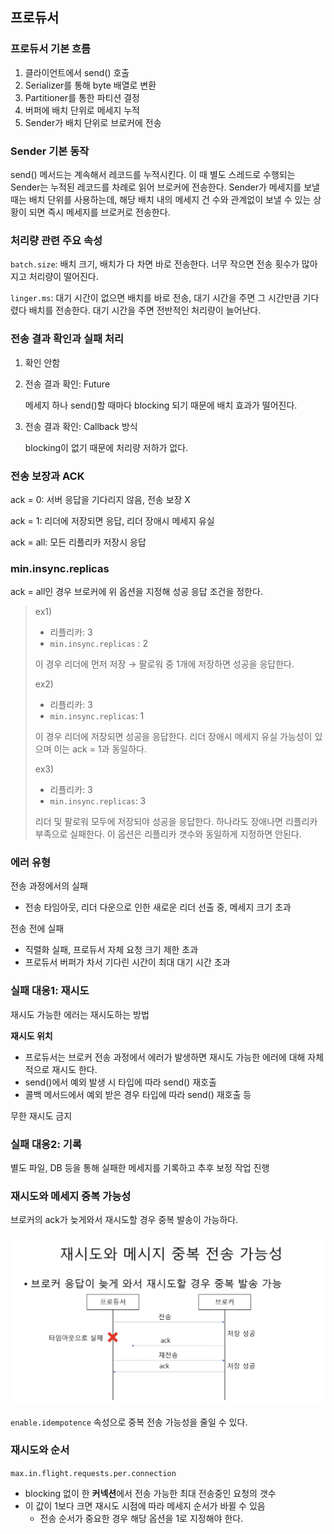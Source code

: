 ## 프로듀서

### 프로듀서 기본 흐름

1. 클라이언트에서 send() 호출
2. Serializer를 통해 byte 배열로 변환
3. Partitioner를 통한 파티션 결정
4. 버퍼에 배치 단위로 메세지 누적
5. Sender가 배치 단위로 브로커에 전송

### Sender 기본 동작

send() 메서드는 계속해서 레코드를 누적시킨다. 이 때 별도 스레드로 수행되는 Sender는 누적된 레코드를 차례로 읽어 브로커에 전송한다. Sender가 메세지를 보낼 때는 배치 단위를 사용하는데, 해당 배치 내의 메세지 건 수와 관계없이 보낼 수 있는 상황이 되면 즉시 메세지를 브로커로 전송한다.

### 처리량 관련 주요 속성

`batch.size`: 배치 크기, 배치가 다 차면 바로 전송한다. 너무 작으면 전송 횟수가 많아지고 처리량이 떨어진다.

`linger.ms`: 대기 시간이 없으면 배치를 바로 전송, 대기 시간을 주면 그 시간만큼 기다렸다 배치를 전송한다. 대기 시간을 주면 전반적인 처리량이 늘어난다.

### 전송 결과 확인과 실패 처리

1. 확인 안함
2. 전송 결과 확인: Future
    
    메세지 하나 send()할 때마다 blocking 되기 때문에 배치 효과가 떨어진다.
    
3. 전송 결과 확인: Callback 방식
    
    blocking이 없기 때문에 처리량 저하가 없다.
    

### 전송 보장과 ACK

ack = 0: 서버 응답을 기다리지 않음, 전송 보장 X

ack = 1: 리더에 저장되면 응답, 리더 장애시 메세지 유실

ack = all: 모든 리플리카 저장시 응답

### min.insync.replicas

ack = all인 경우 브로커에 위 옵션을 지정해 성공 응답 조건을 정한다.

> ex1)
> 
> - 리플리카: 3
> - `min.insync.replicas` : 2
> 
> 이 경우 리더에 먼저 저장 → 팔로워 중 1개에 저장하면 성공을 응답한다.
> 
> ex2)
> 
> - 리플리카: 3
> - `min.insync.replicas`: 1
> 
> 이 경우 리더에 저장되면 성공을 응답한다. 리더 장애시 메세지 유실 가능성이 있으며 이는 ack = 1과 동일하다.
> 
> ex3)
> 
> - 리플리카: 3
> - `min.insync.replicas`: 3
> 
> 리더 및 팔로워 모두에 저장되야 성공을 응답한다. 하나라도 장애나면 리플리카 부족으로 실패한다. 이 옵션은 리플리카 갯수와 동일하게 지정하면 안된다.


### 에러 유형

전송 과정에서의 실패

- 전송 타임아웃, 리더 다운으로 인한 새로운 리더 선출 중, 메세지 크기 초과

전송 전에 실패

- 직렬화 실패, 프로듀서 자체 요청 크기 제한 초과
- 프로듀서 버퍼가 차서 기다린 시간이 최대 대기 시간 초과

### 실패 대응1: 재시도

재시도 가능한 에러는 재시도하는 방법

**재시도 위치**

- 프로듀서는 브로커 전송 과정에서 에러가 발생하면 재시도 가능한 에러에 대해 자체적으로 재시도 한다.
- send()에서 예외 발생 시 타입에 따라 send() 재호출
- 콜백 메서드에서 예외 받은 경우 타입에 따라 send() 재호출 등

무한 재시도 금지

### 실패 대응2: 기록

별도 파일, DB 등을 통해 실패한 메세지를 기록하고 추후 보정 작업 진행

### 재시도와 메세지 중복 가능성

브로커의 ack가 늦게와서 재시도할 경우 중복 발송이 가능하다.

![](img/01.png)

`enable.idempotence` 속성으로 중복 전송 가능성을 줄일 수 있다.

### 재시도와 순서

`max.in.flight.requests.per.connection`

- blocking 없이 한 **커넥션**에서 전송 가능한 최대 전송중인 요청의 갯수
- 이 값이 1보다 크면 재시도 시점에 따라 메세지 순서가 바뀔 수 있음
    - 전송 순서가 중요한 경우 해당 옵션을 1로 지정해야 한다.
